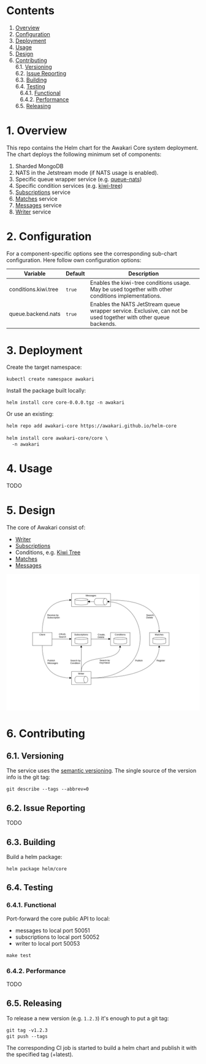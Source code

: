 # Contents

1. [Overview](#1-overview)<br/>
2. [Configuration](#2-configuration)<br/>
3. [Deployment](#3-deployment)<br/>
4. [Usage](#4-usage)<br/>
5. [Design](#5-design)<br/>
6. [Contributing](#6-contributing)<br/>
   6.1. [Versioning](#61-versioning)<br/>
   6.2. [Issue Reporting](#62-issue-reporting)<br/>
   6.3. [Building](#63-building)<br/>
   6.4. [Testing](#64-testing)<br/>
   &nbsp;&nbsp;&nbsp;6.4.1. [Functional](#641-functional)<br/>
   &nbsp;&nbsp;&nbsp;6.4.2. [Performance](#642-performance)<br/>
   6.5. [Releasing](#65-releasing)<br/>


# 1. Overview

This repo contains the Helm chart for the Awakari Core system deployment.
The chart deploys the following minimum set of components:
1. Sharded MongoDB
2. NATS in the Jetstream mode (if NATS usage is enabled).
3. Specific queue wrapper service (e.g. [queue-nats](https://github.com/awakari/queue-nats))
4. Specific condition services (e.g. [kiwi-tree](https://github.com/awakari/kiwi-tree))
5. [Subscriptions](https://github.com/awakari/subscriptions) service
6. [Matches](https://github.com/awakari/matches) service
7. [Messages](https://github.com/awakari/messages) service
8. [Writer](https://github.com/awakari/writer) service

# 2. Configuration

For a component-specific options see the corresponding sub-chart configuration. Here follow own configuration options: 

| Variable             | Default | Description                                                                                                      |
|----------------------|---------|------------------------------------------------------------------------------------------------------------------|
| conditions.kiwi.tree | `true`  | Enables the kiwi-tree conditions usage. May be used together with other conditions implementations.              | 
| queue.backend.nats   | `true`  | Enables the NATS JetStream queue wrapper service. Exclusive, can not be used together with other queue backends. |

# 3. Deployment

Create the target namespace:
```shell
kubectl create namespace awakari
```

Install the package built locally:
```shell
helm install core core-0.0.0.tgz -n awakari
```

Or use an existing:
```shell
helm repo add awakari-core https://awakari.github.io/helm-core

helm install core awakari-core/core \
  -n awakari
```

# 4. Usage

TODO

# 5. Design

The core of Awakari consist of:
* [Writer](https://github.com/awakari/writer)
* [Subscriptions](https://github.com/awakari/subscriptions)
* Conditions, e.g. [Kiwi Tree](https://github.com/awakari/kiwi-tree)
* [Matches](https://github.com/awakari/matches)
* [Messages](https://github.com/awakari/messages)

![components](doc/components-core.png)

# 6. Contributing

## 6.1. Versioning

The service uses the [semantic versioning](http://semver.org/).
The single source of the version info is the git tag:
```shell
git describe --tags --abbrev=0
```

## 6.2. Issue Reporting

TODO

## 6.3. Building

Build a helm package:
```shell
helm package helm/core
```

## 6.4. Testing

### 6.4.1. Functional

Port-forward the core public API to local:
* messages to local port 50051
* subscriptions to local port 50052
* writer to local port 50053

```shell
make test
```

### 6.4.2. Performance

TODO

## 6.5. Releasing

To release a new version (e.g. `1.2.3`) it's enough to put a git tag:
```shell
git tag -v1.2.3
git push --tags
```

The corresponding CI job is started to build a helm chart and publish it with the specified tag (+latest).
